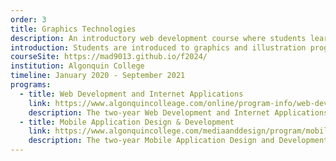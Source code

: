 ```yaml
---
order: 3
title: Graphics Technologies
description: An introductory web development course where students learn HTML and CSS fundamentals and best practices through a design lense.
introduction: Students are introduced to graphics and illustration programs in the computer environment. Students also learn skills and production techniques which help to design effective interfaces for websites, mobile websites and mobile applications. Focus is placed on hands-on learning of software, such as Adobe Photoshop and Illustrator. Basic design concepts are covered within the context of becoming productive with the software packages.
courseSite: https://mad9013.github.io/f2024/
institution: Algonquin College
timeline: January 2020 - September 2021
programs:
  - title: Web Development and Internet Applications
    link: https://www.algonquincolleage.com/online/program-info/web-development-and-internet-applications/
    description: The two-year Web Development and Internet Applications Ontario College Diploma program prepares students to pursue a variety of different careers in the internet applications and web development industry.
  - title: Mobile Application Design & Development
    link: https://www.algonquincollege.com/mediaanddesign/program/mobile-application-design-and-development/
    description: The two-year Mobile Application Design and Development Ontario College Diploma program prepares students to enter the expanding and evolving fields of mobile, web, and application development.
---
```

